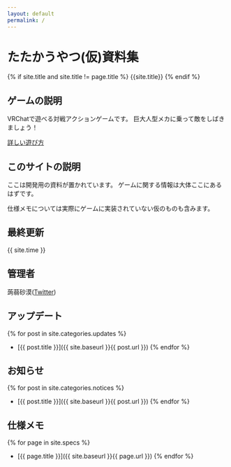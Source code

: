```yaml
---
layout: default
permalink: /
---
```

# たたかうやつ(仮)資料集
{% if site.title and site.title != page.title %}
{{site.title}}
{% endif %}
## ゲームの説明
VRChatで遊べる対戦アクションゲームです。
巨大人型メカに乗って敵をしばきましょう！

[詳しい遊び方](./howtoplay.md)

## このサイトの説明
ここは開発用の資料が置かれています。
ゲームに関する情報は大体ここにあるはずです。

仕様メモについては実際にゲームに実装されていない仮のものも含みます。

## 最終更新
{{ site.time }}

## 管理者
蒟蒻砂漠([Twitter](https://x.com/konjacdesert))

## アップデート
{% for post in site.categories.updates %}
* [{{ post.title }}]({{ site.baseurl }}{{ post.url }})
{% endfor %}

## お知らせ
{% for post in site.categories.notices %}
* [{{ post.title }}]({{ site.baseurl }}{{ post.url }})
{% endfor %}

## 仕様メモ
{% for page in site.specs %}
* [{{ page.title }}]({{ site.baseurl }}{{ page.url }})
{% endfor %}
